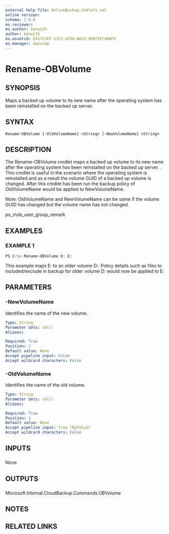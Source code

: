 ```yaml
---
external help file: OnlineBackup_Cmdlets.xml
online version: 
schema: 2.0.0
ms.reviewer:
ms.author: kenwith
author: kenwith
ms.assetid: E417C2FF-13CC-4290-A833-9EB73EC4DAF9
ms.manager: dansimp
---
```


# Rename-OBVolume

## SYNOPSIS
Maps a backed up volume to its new name after the operating system has been reinstalled on the backed up server.

## SYNTAX

```
Rename-OBVolume [-OldVolumeName] <String> [-NewVolumeName] <String>
```

## DESCRIPTION
The Rename-OBVolume cmdlet maps a backed up volume to its new name after the operating system has been reinstalled on the backed up server.
. This cmdlet is useful in the scenario where the operating system is reinstalled and as a result the volume GUID of a backed up volume is changed.
After this cmdlet has been run the backup policy of OldVolumeName would be applied to NewVolumeName.

Note: OldVolumeName and NewVolumeName can be same if the volume GUID has changed but the volume name has not changed.

ps_mob_user_group_remark

## EXAMPLES

### EXAMPLE 1
```
PS C:\> Rename-OBVolume D: E:
```

This example maps E: to an older volume D:.
Policy details such as files to included/exclude in backup for older volume D: would now be applied to E:

## PARAMETERS

### -NewVolumeName
Identifies the name of the new volume.

```yaml
Type: String
Parameter Sets: (All)
Aliases: 

Required: True
Position: 2
Default value: None
Accept pipeline input: False
Accept wildcard characters: False
```

### -OldVolumeName
Identifies the name of the old volume.

```yaml
Type: String
Parameter Sets: (All)
Aliases: 

Required: True
Position: 1
Default value: None
Accept pipeline input: True (ByValue)
Accept wildcard characters: False
```

## INPUTS

### 
None

## OUTPUTS

### 
Microsoft.Internal.CloudBackup.Commands.OBVolume

## NOTES

## RELATED LINKS


